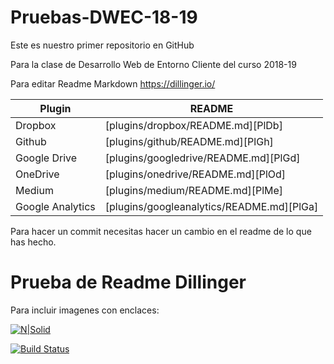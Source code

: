 # Pruebas-DWEC-18-19
Este es nuestro primer repositorio en GitHub




Para la clase de Desarrollo Web de Entorno Cliente del curso 2018-19

  Para editar Readme  Markdown https://dillinger.io/

| Plugin | README |
| ------ | ------ |
| Dropbox | [plugins/dropbox/README.md][PlDb] |
| Github | [plugins/github/README.md][PlGh] |
| Google Drive | [plugins/googledrive/README.md][PlGd] |
| OneDrive | [plugins/onedrive/README.md][PlOd] |
| Medium | [plugins/medium/README.md][PlMe] |
| Google Analytics | [plugins/googleanalytics/README.md][PlGa] |


Para hacer un commit necesitas hacer un cambio en el readme de lo que has hecho. 



# Prueba de Readme  Dillinger

Para incluir  imagenes con enclaces: 

[![N|Solid](https://cldup.com/dTxpPi9lDf.thumb.png)](https://nodesource.com/products/nsolid)

[![Build Status](https://travis-ci.org/joemccann/dillinger.svg?branch=master)](https://travis-ci.org/joemccann/dillinger)
